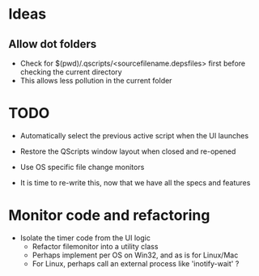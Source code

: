 # Ideas

## Allow dot folders

- Check for $(pwd)/.qscripts/<sourcefilename.depsfiles> first before checking the current directory
- This allows less pollution in the current folder

# TODO

- Automatically select the previous active script when the UI launches
- Restore the QScripts window layout when closed and re-opened
- Use OS specific file change monitors

- It is time to re-write this, now that we have all the specs and features

# Monitor code and refactoring

- Isolate the timer code from the UI logic
    - Refactor filemonitor into a utility class
    - Perhaps implement per OS on Win32, and as is for Linux/Mac
    - For Linux, perhaps call an external process like 'inotify-wait' ?


